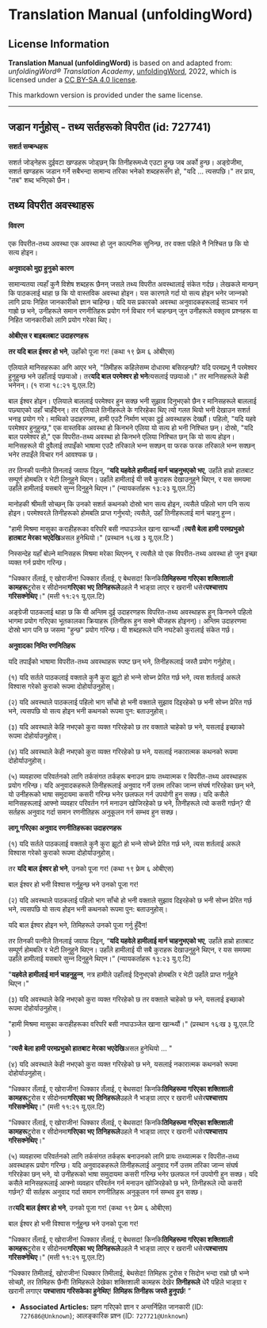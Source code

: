# Translation Manual (unfoldingWord)

## License Information

**Translation Manual (unfoldingWord)** is based on and adapted from: _unfoldingWord® Translation Academy_, [unfoldingWord](https://unfoldingword.org/utw), 2022, which is licensed under a [CC BY-SA 4.0 license](https://creativecommons.org/licenses/by-sa/4.0/legalcode.en).

This markdown version is provided under the same license.



--------------------------------

## जडान गर्नुहोस् - तथ्य सर्तहरूको विपरीत (id: 727741)

**सशर्त सम्बन्धहरू**

सशर्त जोड्नेहरू दुईवटा खण्डहरू जोड्छन् कि तिनीहरूमध्ये एउटा हुन्छ जब अर्को हुन्छ। अङ्ग्रेजीमा, सशर्त खण्डहरू जडान गर्ने सबैभन्दा सामान्य तरिका भनेको शब्दहरूसँग हो, "यदि … त्यसपछि।" तर प्राय, "तब" शब्द भनिएको छैन।

**तथ्य विपरीत अवस्थाहरू**
-------------------------

#### विवरण

एक विपरीत\-तथ्य अवस्था एक अवस्था हो जुन काल्पनिक सुनिन्छ, तर वक्ता पहिले नै निश्‍चित छ कि यो सत्य होइन।

**अनुवादको मुद्दा हुनुको कारण**

सामान्यतया त्यहाँ कुनै विशेष शब्दहरू छैनन् जसले तथ्य विपरीत अवस्थालाई संकेत गर्दछ। लेखकले मान्छन् कि पाठकलाई थाहा छ कि यो वास्तविक अवस्था होइन। यस कारणले गर्दा यो सत्य होइन भनेर जान्‍नको लागि प्रायः निहित जानकारीको ज्ञान चाहिन्छ। यदि यस प्रकारको अवस्था अनुवादकहरूलाई सञ्‍चार गर्न गाह्रो छ भने, उनीहरूले समान रणनीतिहरू प्रयोग गर्न विचार गर्न चाहन्छन् जुन उनीहरूले वक्तृत्व प्रश्‍नहरू वा निहित जानकारीको लागि प्रयोग गरेका थिए।

**​ओबीएस र बाइबलबाट उदाहरणहरू**

**तर यदि बाल ईश्‍वर हो भने**, उहाँको पूजा गर! (कथा १९ फ्रेम ६ ओबीएस)

एलियाले मानिसहरूका अगि आएर भने, "तिमीहरू कहिलेसम्म दोधारमा बसिरहन्छौ? यदि परमप्रभु नै परमेश्‍वर हुनुहुन्छ भने उहाँलाई पछयाओ। तर**यदि बाल परमेश्‍वर हो भने**त्यसलाई पछयाओ।" तर मानिसहरूले केही भनेनन्। (१ राजा १८:२१ यू.एल.टि)

बाल ईश्‍वर होइन। एलियाले बाललाई परमेश्‍वर हुन सक्छ भनी सुझाव दिनुभएको छैन र मानिसहरूले बाललाई पछ्याएको उहाँ चाहँदैनन्। तर एलियाले तिनीहरूले के गरिरहेका थिए त्यो गलत थियो भनी देखाउन सशर्त भनाइ प्रयोग गरे। माथिको उदाहरणमा, हामी एउटै निर्माण भएका दुई अवस्थाहरू देख्छौं। पहिलो, "यदि यहवे परमेश्‍वर हुनुहुन्छ," एक वास्तविक अवस्था हो किनभने एलिया यो सत्य हो भनी निश्‍चित छन्। दोस्रो, "यदि बाल परमेश्‍वर हो," एक विपरीत\-तथ्य अवस्था हो किनभने एलिया निश्‍चित छन् कि यो सत्य होइन। मानिसहरूले यी दुवैलाई तपाइँको भाषामा एउटै तरिकाले भन्‍न सक्छन् वा फरक फरक तरिकाले भन्‍न सक्छन् भनेर तपाइँले विचार गर्न आवश्यक छ।

तर तिनकी पत्‍नीले तिनलाई जवाफ दिइन्, “**यदि यहवेले हामीलाई मार्न चाहनुभएको भए**, उहाँले हाम्रो हातबाट सम्पूर्ण होमबलि र भेटी लिनुहुने थिएन। उहाँले हामीलाई यी सबै कुराहरू देखाउनुहुने थिएन, र यस समयमा उहाँले हामीलाई यसबारे सुन्‍न दिनुहुने थिएन।” (न्यायकर्ताहरू १३:२३ यू.एल.टि)

मानोहकी श्रीमती सोच्छन् कि उनको सशर्त कथनको दोस्रो भाग सत्य होइन, त्यसैले पहिलो भाग पनि सत्य होइन। परमेश्‍वरले तिनीहरूको होमबलि प्राप्त गर्नुभयो; त्यसैले, उहाँ तिनीहरूलाई मार्न चाहनु हुन्‍न।

"हामी मिश्रमा मासुका कराहीहरूका वरिपरि बसी नघाउञ्‍जेल खाना खान्थ्यौं।**त्यसै बेला हामी परमप्रभुको हातबाट मेरका भएदेखि**असल हुनेथियो।" (प्रस्थान १६ःख ३ यू.एल.टि )

निस्सन्देह यहाँ बोल्ने मानिसहरू मिश्रमा मरेका थिएनन्, र त्यसैले यो एक विपरीत\-तथ्य अवस्था हो जुन इच्छा व्यक्त गर्न प्रयोग गरिन्छ।

"धिक्कार तँलाई, ए खोराजीन! धिक्कार तँलाई, ए बेथसदा! किनकि**तिमिहरूमा गरिएका शक्तिशाली कामहरू**टुरोस र सीदोनमा**गरिएका भए** **तिनिहरूले**उहले नै भाङ्ग्रा लाएर र खरानी धसेर**पश्‍चात्ताप गरिसक्नेथिए**।" (मत्ती ११:२१ यू.एल.टि)

अङ्ग्रेजी पाठकलाई थाहा छ कि यी अन्तिम दुई उदाहरणहरू विपरित\-तथ्य अवस्थाहरू हुन् किनभने पहिलो भागमा प्रयोग गरिएका भूतकालका क्रियाहरू (तिनीहरू हुन सक्ने चीजहरू होइनन्)। अन्तिम उदाहरणमा दोस्रो भाग पनि छ जसमा "हुन्छ" प्रयोग गरिन्छ। यी शब्दहरूले पनि नघटेको कुरालाई संकेत गर्छ।

**अनुवादका निम्ति रणनितिहरू**

यदि तपाईंको भाषामा विपरीत\-तथ्य अवस्थाहरू स्पष्ट छन् भने, तिनीहरूलाई जस्तै प्रयोग गर्नुहोस्।

(१) यदि सर्तले पाठकलाई वक्ताले कुनै कुरा झूटो हो भन्‍ने सोच्‍न प्रेरित गर्छ भने, त्यस शर्तलाई अरूले विश्‍वास गरेको कुराको रूपमा दोहोर्याउनुहोस्।

(२) यदि अवस्थाले पाठकलाई पहिलो भाग साँचो हो भनी वक्ताले सुझाव दिइरहेको छ भनी सोच्‍न प्रेरित गर्छ भने, त्यसपछि यो सत्य होइन भनी कथनको रूपमा पुन: बताउनुहोस्।

(३) यदि अवस्थाले केहि नभएको कुरा व्यक्त गरिरहेको छ तर वक्ताले चाहेको छ भने, यसलाई इच्छाको रूपमा दोहोर्याउनुहोस्।

(४) यदि अवस्थाले केही नभएको कुरा व्यक्त गरिरहेको छ भने, यसलाई नकारात्मक कथनको रूपमा दोहोर्याउनुहोस्।

(५) व्यवहारमा परिवर्तनको लागि तर्कसंगत तर्कहरू बनाउन प्रायः तथ्यात्मक र विपरीत\-तथ्य अवस्थाहरू प्रयोग गरिन्छ। यदि अनुवादकहरूले तिनीहरूलाई अनुवाद गर्ने उत्तम तरिका जान्‍न संघर्ष गरिरहेका छन् भने, यो उनीहरूको भाषा समुदायमा कसरी गरिन्छ भनेर छलफल गर्न उपयोगी हुन सक्छ। यदि कसैले मानिसहरूलाई आफ्नो व्यवहार परिवर्तन गर्न मनाउन खोजिरहेको छ भने, तिनीहरूले त्यो कसरी गर्छन्? यी सर्तहरू अनुवाद गर्दा समान रणनीतिहरू अनुकूलन गर्न सम्भव हुन सक्छ।

**​​लागू गरिएका अनुवाद रणनीतिहरूका उदाहरणहरू**

(१) यदि सर्तले पाठकलाई वक्ताले कुनै कुरा झूटो हो भन्‍ने सोच्‍ने प्रेरित गर्छ भने, त्यस शर्तलाई अरूले विश्‍वास गरेको कुराको रूपमा दोहोर्याउनुहोस्।

तर **यदि बाल ईश्‍वर हो भने**, उनको पूजा गर! (कथा १९ फ्रेम ६ ओबीएस)

बाल ईश्‍वर हो भनी विश्‍वास गर्नुहुन्छ भने उनको पूजा गर!

(२) यदि अवस्थाले पाठकलाई पहिलो भाग साँचो हो भनी वक्ताले सुझाव दिइरहेको छ भनी सोच्‍न प्रेरित गर्छ भने, त्यसपछि यो सत्य होइन भनी कथनको रूपमा पुन: बताउनुहोस्।

यदि बाल ईश्‍वर होइन भने, तिमिहरूले उनको पूजा गर्नु हुँदैन!

तर तिनकी पत्‍नीले तिनलाई जवाफ दिइन्, “**यदि यहवेले हामीलाई मार्न चाहनुभएको भए**, उहाँले हाम्रो हातबाट सम्पूर्ण होमबलि र भेटी लिनुहुने थिएन। उहाँले हामीलाई यी सबै कुराहरू देखाउनुहुने थिएन, र यस समयमा उहाँले हामीलाई यसबारे सुन्‍न दिनुहुने थिएन।” (न्यायकर्ताहरू १३:२३ यु.ए.टि)

"**यहवेले हामीलाई मार्न चाहनुहुन्‍न**, नत्र हामीले उहाँलाई दिनुभएको होमबलि र भेटी उहाँले प्राप्त गर्नुहुने थिएन।"

(३) यदि अवस्थाले केहि नभएको कुरा व्यक्त गरिरहेको छ तर वक्ताले चाहेको छ भने, यसलाई इच्छाको रूपमा दोहोर्याउनुहोस्।

"हामी मिश्रमा मासुका कराहीहरूका वरिपरि बसी नघाउञ्‍जेल खाना खान्थ्यौं।" (प्रस्थान १६ःख ३ यू.एल.टि )

"**त्यसै बेला हामी परमप्रभुको हातबाट मेरका भएदेखि**असल हुनेथियो … "

(४) यदि अवस्थाले केही नभएको कुरा व्यक्त गरिरहेको छ भने, यसलाई नकारात्मक कथनको रूपमा दोहोर्याउनुहोस्।

"धिक्कार तँलाई, ए खोराजीन! धिक्कार तँलाई, ए बेथसदा! किनकि**तिमिहरूमा गरिएका शक्तिशाली कामहरू**टुरोस र सीदोनमा**गरिएका भए** **तिनिहरूले**उहले नै भाङ्ग्रा लाएर र खरानी धसेर**पश्‍चात्ताप गरिसक्नेथिए**।" (मत्ती ११:२१ यू.एल.टि)

"धिक्कार तँलाई, ए खोराजीन! धिक्कार तँलाई, ए बेथसदा! किनकि**तिमिहरूमा गरिएका शक्तिशाली कामहरू**टुरोस र सीदोनमा**गरिएका भए** **तिनिहरूले**उहले नै भाङ्ग्रा लाएर र खरानी धसेर**पश्‍चात्ताप गरिसक्नेथिए**।"

(५) व्यवहारमा परिवर्तनको लागि तर्कसंगत तर्कहरू बनाउनको लागि प्रायः तथ्यात्मक र विपरीत\-तथ्य अवस्थाहरू प्रयोग गरिन्छ। यदि अनुवादकहरूले तिनीहरूलाई अनुवाद गर्ने उत्तम तरिका जान्‍न संघर्ष गरिरहेका छन् भने, यो उनीहरूको भाषा समुदायमा कसरी गरिन्छ भनेर छलफल गर्न उपयोगी हुन सक्छ। यदि कसैले मानिसहरूलाई आफ्नो व्यवहार परिवर्तन गर्न मनाउन खोजिरहेको छ भने, तिनीहरूले त्यो कसरी गर्छन्? यी सर्तहरू अनुवाद गर्दा समान रणनीतिहरू अनुकूलन गर्न सम्भव हुन सक्छ।

तर**यदि बाल ईश्‍वर हो भने**, उनको पूजा गर! (कथा १९ फ्रेम ६ ओबीएस)

बाल ईश्‍वर हो भनी विश्‍वास गर्नुहुन्छ भने उनको पूजा गर!

"धिक्कार तँलाई, ए खोराजीन! धिक्कार तँलाई, ए बेथसदा! किनकि**तिमिहरूमा गरिएका शक्तिशाली कामहरू**टुरोस र सीदोनमा**गरिएका भए** **तिनिहरूले**उहले नै भाङ्ग्रा लाएर र खरानी धसेर**पश्‍चात्ताप गरिसक्नेथिए**।" (मत्ती ११:२१ यू.एल.टि)

“धिक्कार तिमीलाई, खोराजीन! धिक्कार तिमीलाई, बेथसेदा! तिमिहरू टुरोस र सिदोन भन्दा राम्रो छौ भन्‍ने सोच्छौ, तर तिमिहरू छैनौं! तिमिहरूले देखेका शक्तिशाली कामहरू देखेर **तिनीहरूले** धेरै पहिले भाङ्‌ग्रा र खरानी लगाएर **पश्‍चात्ताप गरिसकेका हुनेथिए**! **तिमिहरू तिनीहरू जस्तै हुनुपर्छ**! ”

* **Associated Articles:** ग्रहण गरिएको ज्ञान र अन्तर्निहित जानकारी (ID: `727686@Unknown`); आलङ्‍कारिक प्रश्‍न (ID: `727721@Unknown`)

